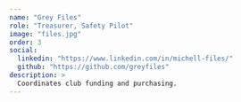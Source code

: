 ```yaml
---
name: "Grey Files"
role: "Treasurer, Safety Pilot"
image: "files.jpg"
order: 3
social:
  linkedin: "https://www.linkedin.com/in/michell-files/"
  github: "https://github.com/greyfiles"
description: >
  Coordinates club funding and purchasing.
---
```

